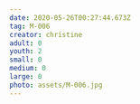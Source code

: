 ```yaml
---
date: 2020-05-26T00:27:44.673Z
tag: M-006
creator: christine
adult: 0
youth: 2
small: 0
medium: 0
large: 0
photo: assets/M-006.jpg
---
```

